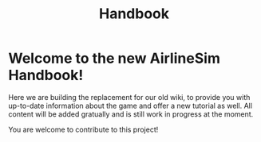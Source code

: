 ﻿---
title: "Handbook"
---

# Welcome to the new AirlineSim Handbook!

Here we are building the replacement for our old wiki, to provide you with up-to-date information about the game and offer a new tutorial as well.
All content will be added gratually and is still work in progress at the moment.

You are welcome to contribute to this project!